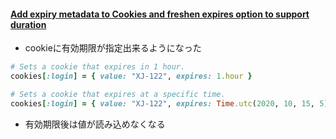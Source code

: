 #### [Add expiry metadata to Cookies and freshen expires option to support duration](https://github.com/rails/rails/pull/30121)

* cookieに有効期限が指定出来るようになった


```ruby
# Sets a cookie that expires in 1 hour.
cookies[:login] = { value: "XJ-122", expires: 1.hour }

# Sets a cookie that expires at a specific time.
cookies[:login] = { value: "XJ-122", expires: Time.utc(2020, 10, 15, 5) }
```

* 有効期限後は値が読み込めなくなる
